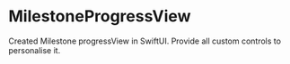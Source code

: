 # MilestoneProgressView
Created Milestone progressView in SwiftUI. Provide all custom controls to personalise it.
